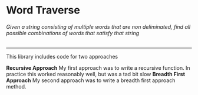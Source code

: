 # Word Traverse
###### Given a string consisting of multiple words that are non deliminated, find all possible combinations of words that satisfy that string
***
This library includes code for two approaches

**Recursive Approach** My first approach was to write a recursive function. In practice this worked reasonably well, but was a tad bit slow
**Breadth First Approach** My second approach was to write a breadth first approach method.